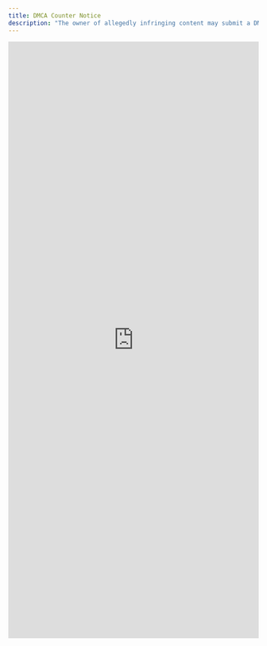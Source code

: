 ```yaml
---
title: DMCA Counter Notice
description: "The owner of allegedly infringing content may submit a DMCA Counter-Notice via this form."
---
```


<iframe
  class="clickup-embed clickup-dynamic-height"
  src="https://forms.clickup.com/8459928/f/825mr-5924/JAD56X4R6XQ61Y8MP0"
  style="width: 100%; min-height: 1200px; border: none; background: transparent;"
  frameborder="0"
  allowfullscreen>
</iframe>
<script async src="https://app-cdn.clickup.com/assets/js/forms-embed/v1.js"></script>
